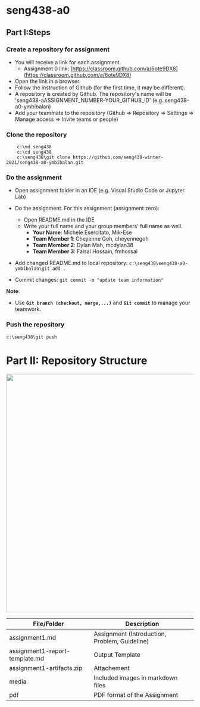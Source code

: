 # seng438-a0

## Part I:Steps
### Create a repository for assignment
- You will receive a link for each assignment. 
  -  Assignment 0 link: [https://classroom.github.com/a/6ote9DX8](https://classroom.github.com/a/6ote9DX8)
- Open the link in a browser. 
- Follow the instruction of Github (for the first time, it may be different). 
- A repository is created by Github. The repository's name will be 'seng438-aASSIGNMENT_NUMBER-YOUR_GITHUB_ID' (e.g. seng438-a0-ymbibalan)
- Add your teammate to the repository (Github => Repository => Settings => Manage access => Invite teams or people)
### Clone the repository
```
    c:\md seng438
    c:\cd seng438
    c:\seng438\git clone https://github.com/seng438-winter-2021/seng438-a0-ymbibalan.git

```

### Do the assignment
- Open assignment folder in an IDE (e.g. Visual Studio Code or Jupyter Lab) 
- Do the assignment. For this assignment (assignment zero):
  - Open README.md in the IDE 
  - Write your full name and your group members' full name as well.  
    - **Your Name**: Michele Esercitato, Mik-Ese
    - **Team Member 1**: Cheyenne Goh, cheyennegoh
    - **Team Member 2**: Dylan Mah, mcdylan38
    - **Team Member 3**: Faisal Hossain, fmhossai
    
- Add changed README.md to local repository: `c:\seng438\seng438-a0-ymbibalan\git add . `
- Commit changes: `git commit -m "update team information"` 
     
**Note**:
- Use **`Git branch (checkout, merge,...)`** and **`Git commit`** to manage your teamwork.   

### Push the repository 
`c:\seng438\git push`

# Part II: Repository Structure
<img src='./media/2021-01-18-11-45-54.png' width=640 />



| File/Folder        | Description 
|--- |---
| assignment1.md  | Assignment (Introduction, Problem, Guideline) 
| assignment1-report-template.md | Output Template 
| assignment1-artifacts.zip | Attachement 
| media | Included images in markdown files
| pdf | PDF format of the Assignment



